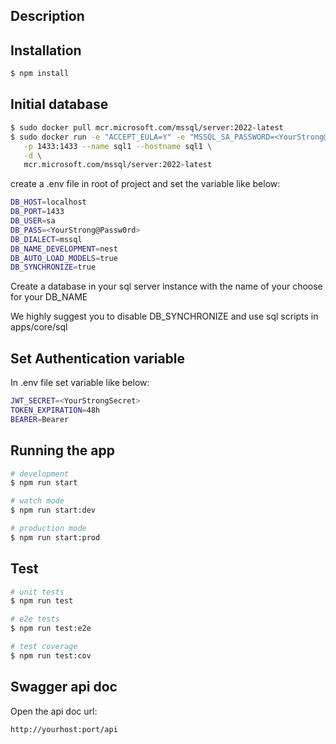 ## Description

## Installation

```bash
$ npm install
```

## Initial database

```bash
$ sudo docker pull mcr.microsoft.com/mssql/server:2022-latest
$ sudo docker run -e "ACCEPT_EULA=Y" -e "MSSQL_SA_PASSWORD=<YourStrong@Passw0rd>" \
   -p 1433:1433 --name sql1 --hostname sql1 \
   -d \
   mcr.microsoft.com/mssql/server:2022-latest
```

create a .env file in root of project and set the variable like below:

```bash
DB_HOST=localhost
DB_PORT=1433
DB_USER=sa
DB_PASS=<YourStrong@Passw0rd>
DB_DIALECT=mssql
DB_NAME_DEVELOPMENT=nest
DB_AUTO_LOAD_MODELS=true
DB_SYNCHRONIZE=true
```

Create a database in your sql server instance with the name of your choose for your DB_NAME

We highly suggest you to disable DB_SYNCHRONIZE and use sql scripts in apps/core/sql

## Set Authentication variable

In .env file set variable like below:

```bash
JWT_SECRET=<YourStrongSecret>
TOKEN_EXPIRATION=48h
BEARER=Bearer
```

## Running the app

```bash
# development
$ npm run start

# watch mode
$ npm run start:dev

# production mode
$ npm run start:prod
```

## Test

```bash
# unit tests
$ npm run test

# e2e tests
$ npm run test:e2e

# test coverage
$ npm run test:cov
```

## Swagger api doc

Open the api doc url:

```bash
http://yourhost:port/api
```
